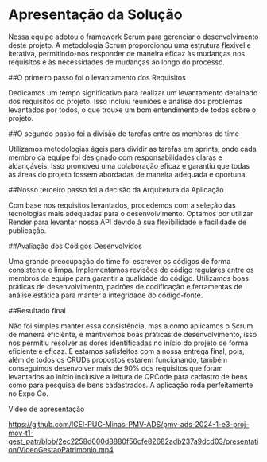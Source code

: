 # Apresentação da Solução


Nossa equipe adotou o framework Scrum para gerenciar o desenvolvimento deste projeto. A metodologia Scrum proporcionou uma estrutura flexível e iterativa, permitindo-nos responder de maneira eficaz às mudanças nos requisitos e às necessidades de mudanças ao longo do processo.

##O primeiro passo foi o levantamento dos Requisitos

Dedicamos um tempo significativo para realizar um levantamento detalhado dos requisitos do projeto. Isso incluiu reuniões e análise dos problemas levantados por todos, o que trouxe um bom entendimento de todos sobre o projeto.

##O segundo passo foi a divisão de tarefas entre os membros do time

Utilizamos metodologias ágeis para dividir as tarefas em sprints, onde cada membro da equipe foi designado com responsabilidades claras e alcançáveis. Isso promoveu uma colaboração eficaz e garantiu que todas as áreas do projeto fossem abordadas de maneira adequada e oportuna.

##Nosso terceiro passo foi a decisão da Arquitetura da Aplicação

Com base nos requisitos levantados, procedemos com a seleção das tecnologias mais adequadas para o desenvolvimento. Optamos por utilizar Render para levantar nossa API devido à sua flexibilidade e  facilidade de publicação. 

##Avaliação dos Códigos Desenvolvidos

Uma grande preocupação do time foi escrever os códigos de forma consistente e limpa. Implementamos revisões de código regulares entre os membros da equipe para garantir a qualidade do código. Utilizamos boas práticas de desenvolvimento, padrões de codificação e ferramentas de análise estática para manter a integridade do código-fonte.

##Resultado final

Não foi simples manter essa consistência, mas a como aplicamos o Scrum de maneira eficiênte, e mantivemos boas práticas de desenvolvimento, isso nos permitiu resolver as dores identificadas no início do projeto de forma eficiente e eficaz. E estamos satisfeitos com a nossa entrega final, pois, além de todos os CRUDs propostos estarem funcionando, também conseguimos desenvolver mais de 90% dos requisitos que foram levantados ao início inclusive a leitura de QRCode para cadastro de bens como para pesquisa de bens cadastrados. A aplicação roda perfeitamente no Expo Go. 


Video de apresentação

https://github.com/ICEI-PUC-Minas-PMV-ADS/pmv-ads-2024-1-e3-proj-mov-t1-gest_patr/blob/2ec2258d600d8880f56cfe82682adb237a9dcd03/presentation/VideoGestaoPatrimonio.mp4
